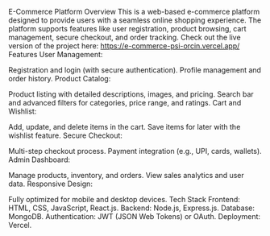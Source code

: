 E-Commerce Platform
Overview
This is a web-based e-commerce platform designed to provide users with a seamless online shopping experience. The platform supports features like user registration, product browsing, cart management, secure checkout, and order tracking.
Check out the live version of the project here: https://e-commerce-psi-orcin.vercel.app/
Features
User Management:

Registration and login (with secure authentication).
Profile management and order history.
Product Catalog:

Product listing with detailed descriptions, images, and pricing.
Search bar and advanced filters for categories, price range, and ratings.
Cart and Wishlist:

Add, update, and delete items in the cart.
Save items for later with the wishlist feature.
Secure Checkout:

Multi-step checkout process.
Payment integration (e.g., UPI, cards, wallets).
Admin Dashboard:

Manage products, inventory, and orders.
View sales analytics and user data.
Responsive Design:

Fully optimized for mobile and desktop devices.
Tech Stack
Frontend: HTML, CSS, JavaScript, React.js.
Backend: Node.js, Express.js.
Database: MongoDB.
Authentication: JWT (JSON Web Tokens) or OAuth.
Deployment: Vercel.
